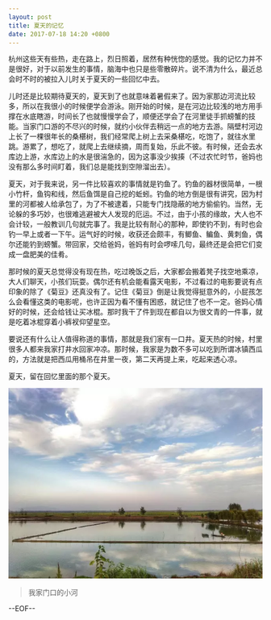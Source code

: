 ```yaml
---
layout: post
title: 夏天的记忆
date: 2017-07-18 14:20 +0800
---
```


杭州这些天有些热，走在路上，烈日照着，居然有种恍惚的感觉。我的记忆力并不是很好，对于以前发生的事情，脑海中也只是些零散碎片。说不清为什么，最近总会时不时的被拉入儿时关于夏天的一些回忆中去。

儿时还是比较期待夏天的，夏天到了也就意味着暑假来了。因为家那边河流比较多，所以在我很小的时候便学会游泳。刚开始的时候，是在河边比较浅的地方用手撑在水底瞎游，时间长了也就慢慢学会了，顺便还学会了在河里徒手抓螃蟹的技能。当家门口游的不尽兴的时候，就约小伙伴去稍远一点的地方去游。隔壁村河边上长了一棵很年长的桑椹树，我们经常爬上树上去采桑椹吃，吃饱了，就往水里跳。游累了，想吃了，就爬上去继续摘，周而复始，乐此不彼。有时候，还会去水库边上游，水库边上的水是很湍急的，因为这事没少挨揍（不过农忙时节，爸妈也没有那么多时间盯着，我们总是能找到空隙溜出去）。

夏天，对于我来说，另一件比较喜欢的事情就是钓鱼了。钓鱼的器材很简单，一根小竹杆，鱼钩和线，然后鱼饵是自己挖的蚯蚓。钓鱼的地方倒是很有讲究，因为村里的河都被人给承包了，为了不被逮着，只能专门找隐蔽的地方偷偷钓。当然，无论躲的多巧妙，也很难逃避被大人发现的厄运。不过，由于小孩的缘故，大人也不会计较，一般教训几句就完事了。我是比较有耐心的那种，即使钓不到，有时也会钓一早上或者一下午。运气好的时候，收获还会颇丰，有鲫鱼、鳊鱼、黄刺鱼，偶尔还能钓到螃蟹。带回家，交给爸妈，爸妈有时会啰嗦几句，最终还是会把它们变成一盘肥美的佳肴。

那时候的夏天总觉得没有现在热，吃过晚饭之后，大家都会搬着凳子找空地乘凉，大人们聊天，小孩们玩耍。偶尔还有机会能看露天电影，不过看过的电影要说有点印象的除了《菊豆》还真没有了。记住《菊豆》倒是让我觉得挺意外的，小屁孩怎么会看懂这类的电影呢，也许正因为看不懂有困惑，就记住了也不一定。爸妈心情好的时候，还会给钱让买冰棍。那时我干了件到现在都自以为很文青的一件事，就是吃着冰棍穿着小裤衩仰望星空。

要说还有什么让人值得称道的事情，那就是我们家有一口井。夏天热的时候，村里很多人都来我家打井水回家冲凉。那时候，我家是为数不多可以吃到所谓冰镇西瓜的，方法就是把西瓜用桶吊在井里一夜，第二天再提上来，吃起来透心凉。

夏天，留在回忆里面的那个夏天。

![](images/hometown-river.png)

> 我家门口的小河

--EOF--
